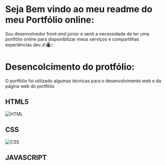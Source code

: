 # Seja Bem vindo ao meu readme do meu Portfólio online:
Sou desenvolvedor front-end júnior e senti a necessidade de ter uma portfólio online para disponibilizar meus serviços e compartilhas experiências dev.✍️🖥️📈
# Desencolcimento do protfólio:
O portfólio foi utilizado algumas técnicas para o desenvolvimento web e da página web do portfólio
## HTML5
![HTML](https://img.shields.io/badge/-HTML-0D1117?style=for-the-badge&logo=html5&labelColor=0D1117)&nbsp;
## CSS
![CSS](https://img.shields.io/badge/-CSS-0D1117?style=for-the-badge&logo=CSS3&logoColor=1572B6&labelColor=0D1117)&nbsp;
## JAVASCRIPT

